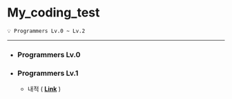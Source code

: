 # My_coding_test

    💡 Programmers Lv.0 ~ Lv.2 
---

- ### Programmers Lv.0
- ### Programmers Lv.1
    - 내적 ( [**Link**](https://school.programmers.co.kr/learn/courses/30/lessons/7012) )